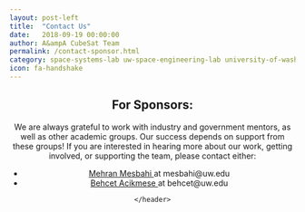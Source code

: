 ```yaml
---
layout: post-left
title:  "Contact Us"
date:   2018-09-19 00:00:00
author: A&ampA CubeSat Team
permalink: /contact-sponsor.html
category: space-systems-lab uw-space-engineering-lab university-of-washington-space uw-space sponsor-uw
icon: fa-handshake
---
```


<div>
	<header class="wrapper style2">
		<h2> For Sponsors: </h2>
		<p>
			We are always grateful to work with industry and government mentors, as well as other academic groups. Our success depends on support from these groups! If you are interested in hearing more about our work, getting involved, or supporting the team, please contact either:
			<ul style="list-style-type: disc">
				<li> <a href="mailto:mesbahi@uw.edu"> Mehran Mesbahi </a> at mesbahi@uw.edu </li>
				<li> <a href="mailto:behcet@uw.edu"> Behcet Acikmese </a> at behcet@uw.edu </li>
			</ul>
		</p>


	</header>
</div>

